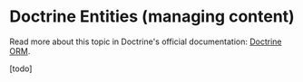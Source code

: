 Doctrine Entities (managing content)
====================================

Read more about this topic in Doctrine's official documentation: [Doctrine ORM][docs].

[todo]

[docs]: https://www.doctrine-project.org/projects/orm.html